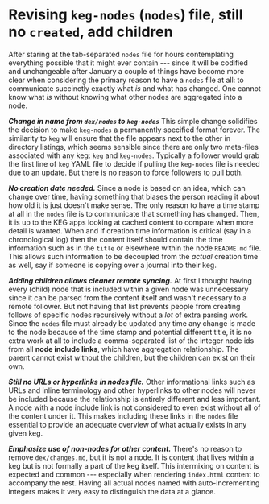 # Revising `keg-nodes` (`nodes`) file, still no `created`, add children

After staring at the tab-separated `nodes` file for hours contemplating everything possible that it might ever contain --- since it will be codified and unchangeable after January a couple of things have become more clear when considering the primary reason to have a `nodes` file at all: to communicate succinctly exactly what *is* and what has changed. One cannot know what *is* without knowing what other nodes are aggregated into a node.

***Change in name from `dex/nodes` to `keg-nodes`*** This simple change solidifies the decision to make `keg-nodes` a permanently specified format forever. The similarity to `keg` will ensure that the file appears next to the other in directory listings, which seems sensible since there are only two meta-files associated with any keg: `keg` and `keg-nodes`. Typically a follower would grab the first line of `keg` YAML file to decide if pulling the `keg-nodes` file is needed due to an update. But there is no reason to force followers to pull both.

***No creation date needed.*** Since a node is based on an idea, which can change over time, having something that biases the person reading it about how old it is just doesn't make sense. The only reason to have a time stamp at all in the `nodes` file is to communicate that something has changed. Then, it is up to the KEG apps looking at cached content to compare when more detail is wanted. When and if creation time information is critical (say in a chronological log) then the content itself should contain the time information such as in the `title` or elsewhere within the node `README.md` file. This allows such information to be decoupled from the *actual* creation time as well, say if someone is copying over a journal into their keg.

***Adding children allows cleaner remote syncing.*** At first I thought having every (child) node that is included within a given node was unnecessary since it can be parsed from the content itself and wasn't necessary to a remote follower. But not having that list prevents people from creating follows of specific nodes recursively without a *lot* of extra parsing work. Since the `nodes` file must already be updated any time any change is made to the node because of the time stamp and potential different title, it is no extra work at all to include a comma-separated list of the integer node ids from all **node include links**, which have aggregation relationship. The parent cannot exist without the children, but the children can exist on their own.

***Still no URLs or hyperlinks in nodes file.*** Other informational links such as URLs and inline terminology and other hyperlinks to other nodes will never be included because the relationship is entirely different and less important. A node with a node include link is not considered to even exist without all of the content under it. This makes including these links in the `nodes` file essential to provide an adequate overview of what actually exists in any given keg.

***Emphasize use of non-nodes for other content.*** There's no reason to remove `dex/changes.md`, but it is not a node. It is content that lives within a keg but is not formally a part of the keg itself. This intermixing on content is expected and common --- especially when rendering `index.html` content to accompany the rest. Having all actual nodes named with auto-incrementing integers makes it very easy to distinguish the data at a glance.
